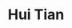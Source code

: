 ---
layout: biography
project: Economic and Distributed Model Predictive Controllers
linkedin: https://www.linkedin.com/in/caitlintian/
img: hui.png
degree: PhD
biography: Hui Tian is working towards a PhD on economic and distributed model predictive controllers with applications in the pulp and paper industry.
year_end: 2020
year_start: 2013
title: Hui Tian
status: alumni
---